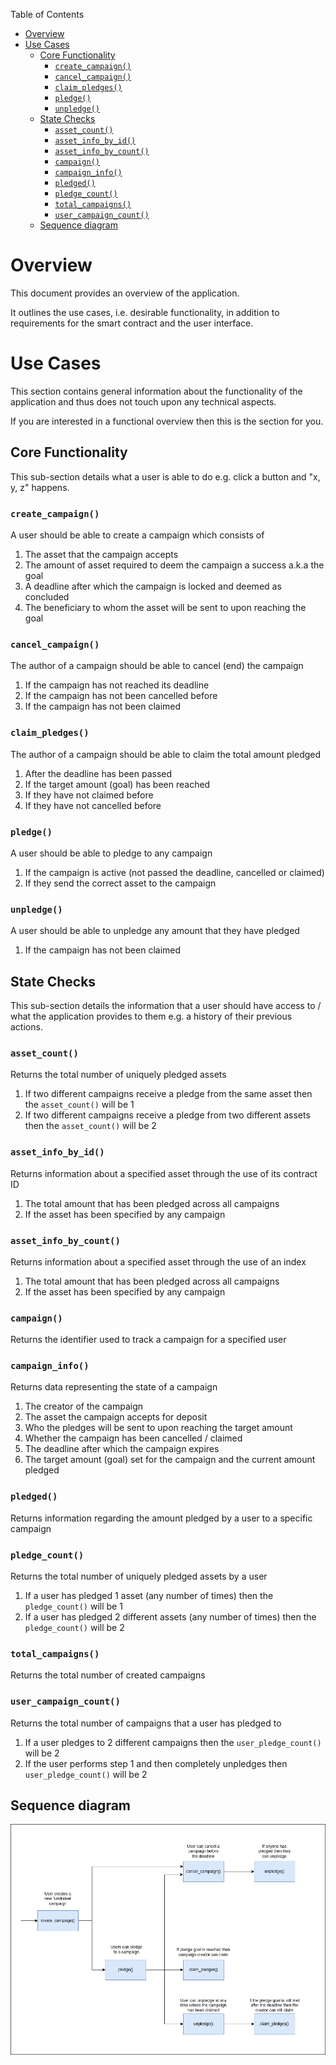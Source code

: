 Table of Contents
- [Overview](#overview)
- [Use Cases](#use-cases)
  - [Core Functionality](#core-functionality)
    - [`create_campaign()`](#create_campaign)
    - [`cancel_campaign()`](#cancel_campaign)
    - [`claim_pledges()`](#claim_pledges)
    - [`pledge()`](#pledge)
    - [`unpledge()`](#unpledge)
  - [State Checks](#state-checks)
    - [`asset_count()`](#asset_count)
    - [`asset_info_by_id()`](#asset_info_by_id)
    - [`asset_info_by_count()`](#asset_info_by_count)
    - [`campaign()`](#campaign)
    - [`campaign_info()`](#campaign_info)
    - [`pledged()`](#pledged)
    - [`pledge_count()`](#pledge_count)
    - [`total_campaigns()`](#total_campaigns)
    - [`user_campaign_count()`](#user_campaign_count)
  - [Sequence diagram](#sequence-diagram)

# Overview

This document provides an overview of the application.

It outlines the use cases, i.e. desirable functionality, in addition to requirements for the smart contract and the user interface.

# Use Cases

This section contains general information about the functionality of the application and thus does not touch upon any technical aspects.

If you are interested in a functional overview then this is the section for you.

## Core Functionality

This sub-section details what a user is able to do e.g. click a button and "x, y, z" happens.

### `create_campaign()`

A user should be able to create a campaign which consists of

1. The asset that the campaign accepts
2. The amount of asset required to deem the campaign a success a.k.a the goal
3. A deadline after which the campaign is locked and deemed as concluded
4. The beneficiary to whom the asset will be sent to upon reaching the goal

### `cancel_campaign()`

The author of a campaign should be able to cancel (end) the campaign

1. If the campaign has not reached its deadline
2. If the campaign has not been cancelled before
3. If the campaign has not been claimed

### `claim_pledges()`

The author of a campaign should be able to claim the total amount pledged

1. After the deadline has been passed
2. If the target amount (goal) has been reached
3. If they have not claimed before
4. If they have not cancelled before

### `pledge()`

A user should be able to pledge to any campaign

1. If the campaign is active (not passed the deadline, cancelled or claimed)
2. If they send the correct asset to the campaign

### `unpledge()`

A user should be able to unpledge any amount that they have pledged

1. If the campaign has not been claimed

## State Checks

This sub-section details the information that a user should have access to / what the application provides to them e.g. a history of their previous actions.

### `asset_count()`

Returns the total number of uniquely pledged assets

1. If two different campaigns receive a pledge from the same asset then the `asset_count()` will be 1
2. If two different campaigns receive a pledge from two different assets then the `asset_count()` will be 2

### `asset_info_by_id()`

Returns information about a specified asset through the use of its contract ID

1. The total amount that has been pledged across all campaigns
2. If the asset has been specified by any campaign

### `asset_info_by_count()`

Returns information about a specified asset through the use of an index

1. The total amount that has been pledged across all campaigns
2. If the asset has been specified by any campaign

### `campaign()`

Returns the identifier used to track a campaign for a specified user

### `campaign_info()`

Returns data representing the state of a campaign

1. The creator of the campaign
2. The asset the campaign accepts for deposit
3. Who the pledges will be sent to upon reaching the target amount
4. Whether the campaign has been cancelled / claimed
5. The deadline after which the campaign expires
6. The target amount (goal) set for the campaign and the current amount pledged

### `pledged()`

Returns information regarding the amount pledged by a user to a specific campaign

### `pledge_count()`

Returns the total number of uniquely pledged assets by a user

1. If a user has pledged 1 asset (any number of times) then the `pledge_count()` will be 1
2. If a user has pledged 2 different assets (any number of times) then the `pledge_count()` will be 2

### `total_campaigns()`

Returns the total number of created campaigns

### `user_campaign_count()`

Returns the total number of campaigns that a user has pledged to

1. If a user pledges to 2 different campaigns then the `user_pledge_count()` will be 2
2. If the user performs step 1 and then completely unpledges then `user_pledge_count()` will be 2

## Sequence diagram

![Fundraiser Sequence Diagram](../.docs/fundraiser-sequence-diagram.png)
